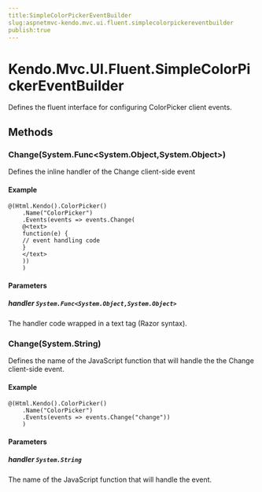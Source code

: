 ```yaml
---
title:SimpleColorPickerEventBuilder
slug:aspnetmvc-kendo.mvc.ui.fluent.simplecolorpickereventbuilder
publish:true
---
```


# Kendo.Mvc.UI.Fluent.SimpleColorPickerEventBuilder
Defines the fluent interface for configuring ColorPicker client events.



## Methods

### Change(System.Func\<System.Object,System.Object\>)
Defines the inline handler of the Change client-side event

#### Example

    @(Html.Kendo().ColorPicker()
        .Name("ColorPicker")
        .Events(events => events.Change(
        @<text>
        function(e) {
        // event handling code
        }
        </text>
        ))
        )
        


#### Parameters

##### handler `System.Func<System.Object,System.Object>`
The handler code wrapped in a text tag (Razor syntax).




### Change(System.String)
Defines the name of the JavaScript function that will handle the the Change client-side event.

#### Example

    @(Html.Kendo().ColorPicker()
        .Name("ColorPicker")
        .Events(events => events.Change("change"))
        )
        


#### Parameters

##### handler `System.String`
The name of the JavaScript function that will handle the event.





